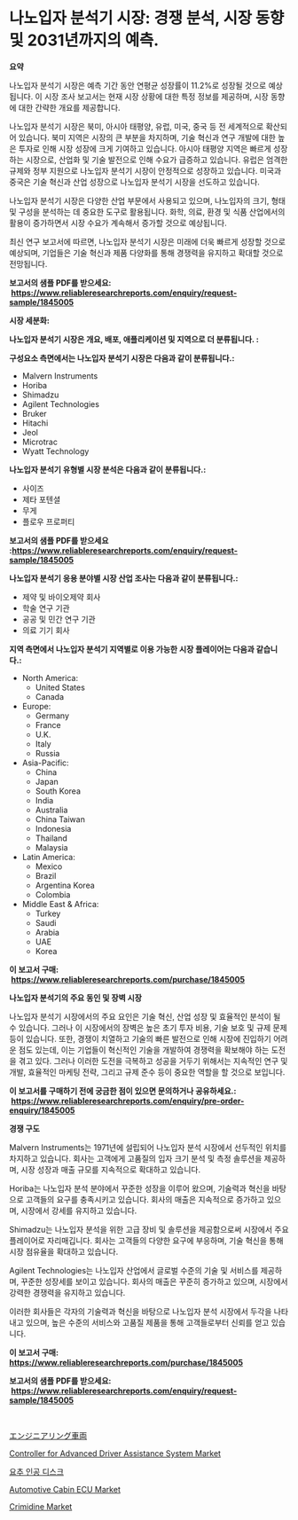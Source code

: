 <p><h1>나노입자 분석기 시장: 경쟁 분석, 시장 동향 및 2031년까지의 예측.</h1></p><p><strong>요약</strong></p>
<p><p>나노입자 분석기 시장은 예측 기간 동안 연평균 성장률이 11.2%로 성장될 것으로 예상됩니다. 이 시장 조사 보고서는 현재 시장 상황에 대한 특정 정보를 제공하며, 시장 동향에 대한 간략한 개요를 제공합니다. </p><p>나노입자 분석기 시장은 북미, 아시아 태평양, 유럽, 미국, 중국 등 전 세계적으로 확산되어 있습니다. 북미 지역은 시장의 큰 부분을 차지하며, 기술 혁신과 연구 개발에 대한 높은 투자로 인해 시장 성장에 크게 기여하고 있습니다. 아시아 태평양 지역은 빠르게 성장하는 시장으로, 산업화 및 기술 발전으로 인해 수요가 급증하고 있습니다. 유럽은 엄격한 규제와 정부 지원으로 나노입자 분석기 시장이 안정적으로 성장하고 있습니다. 미국과 중국은 기술 혁신과 산업 성장으로 나노입자 분석기 시장을 선도하고 있습니다.</p><p>나노입자 분석기 시장은 다양한 산업 부문에서 사용되고 있으며, 나노입자의 크기, 형태 및 구성을 분석하는 데 중요한 도구로 활용됩니다. 화학, 의료, 환경 및 식품 산업에서의 활용이 증가하면서 시장 수요가 계속해서 증가할 것으로 예상됩니다.</p><p>최신 연구 보고서에 따르면, 나노입자 분석기 시장은 미래에 더욱 빠르게 성장할 것으로 예상되며, 기업들은 기술 혁신과 제품 다양화를 통해 경쟁력을 유지하고 확대할 것으로 전망됩니다.</p></p>
<p><strong>보고서의 샘플 PDF를 받으세요: &nbsp;<a href="https://www.reliableresearchreports.com/enquiry/request-sample/1845005">https://www.reliableresearchreports.com/enquiry/request-sample/1845005</a></strong></p>
<p><strong>시장 세분화:</strong></p>
<p><strong> 나노입자 분석기 시장은 개요, 배포, 애플리케이션 및 지역으로 더 분류됩니다. :</strong></p>
<p><strong>구성요소 측면에서는 나노입자 분석기 시장은 다음과 같이 분류됩니다.:</strong></p>
<p><ul><li>Malvern Instruments</li><li>Horiba</li><li>Shimadzu</li><li>Agilent Technologies</li><li>Bruker</li><li>Hitachi</li><li>Jeol</li><li>Microtrac</li><li>Wyatt Technology</li></ul></p>
<p><strong> 나노입자 분석기 유형별 시장 분석은 다음과 같이 분류됩니다.:</strong></p>
<p><ul><li>사이즈</li><li>제타 포텐셜</li><li>무게</li><li>플로우 프로퍼티</li></ul></p>
<p><strong>보고서의 샘플 PDF를 받으세요 :<a href="https://www.reliableresearchreports.com/enquiry/request-sample/1845005">https://www.reliableresearchreports.com/enquiry/request-sample/1845005</a></strong></p>
<p><strong> 나노입자 분석기 응용 분야별 시장 산업 조사는 다음과 같이 분류됩니다.:</strong></p>
<p><ul><li>제약 및 바이오제약 회사</li><li>학술 연구 기관</li><li>공공 및 민간 연구 기관</li><li>의료 기기 회사</li></ul></p>
<p><strong>지역 측면에서 나노입자 분석기 지역별로 이용 가능한 시장 플레이어는 다음과 같습니다.:</strong></p>
<p><ul>
    <li>
        North America:
        <ul>
            <li>United States</li>
            <li>Canada</li>
        </ul>
    </li>
    <li>
        Europe:
        <ul>
            <li>Germany</li>
            <li>France</li>
            <li>U.K.</li>
            <li>Italy</li>
            <li>Russia</li>
        </ul>
    </li>
    <li>
        Asia-Pacific:
        <ul>
            <li>China</li>
            <li>Japan</li>
            <li>South Korea</li>
            <li>India</li>
            <li>Australia</li>
            <li>China Taiwan</li>
            <li>Indonesia</li>
            <li>Thailand</li>
            <li>Malaysia</li>
        </ul>
    </li>
    <li>
        Latin America:
        <ul>
            <li>Mexico</li>
            <li>Brazil</li>
            <li>Argentina Korea</li>
            <li>Colombia</li>
        </ul>
    </li>
    <li>
        Middle East & Africa:
        <ul>
            <li>Turkey</li>
            <li>Saudi</li>
            <li>Arabia</li>
            <li>UAE</li>
            <li>Korea</li>
        </ul>
    </li>
    </ul></p>
<p><strong>이 보고서 구매: &nbsp;<a href="https://www.reliableresearchreports.com/purchase/1845005">https://www.reliableresearchreports.com/purchase/1845005</a></strong></p>
<p><strong>나노입자 분석기의 주요 동인 및 장벽 시장</strong></p>
<p><p>나노입자 분석기 시장에서의 주요 요인은 기술 혁신, 산업 성장 및 효율적인 분석이 될 수 있습니다. 그러나 이 시장에서의 장벽은 높은 초기 투자 비용, 기술 보호 및 규제 문제 등이 있습니다. 또한, 경쟁이 치열하고 기술의 빠른 발전으로 인해 시장에 진입하기 어려운 점도 있는데, 이는 기업들이 혁신적인 기술을 개발하여 경쟁력을 확보해야 하는 도전을 겪고 있다. 그러나 이러한 도전을 극복하고 성공을 거두기 위해서는 지속적인 연구 및 개발, 효율적인 마케팅 전략, 그리고 규제 준수 등이 중요한 역할을 할 것으로 보입니다.</p></p>
<p><strong>이 보고서를 구매하기 전에 궁금한 점이 있으면 문의하거나 공유하세요.: &nbsp;<a href="https://www.reliableresearchreports.com/enquiry/pre-order-enquiry/1845005">https://www.reliableresearchreports.com/enquiry/pre-order-enquiry/1845005</a></strong></p>
<p><strong>경쟁 구도</strong></p>
<p><p>Malvern Instruments는 1971년에 설립되어 나노입자 분석 시장에서 선두적인 위치를 차지하고 있습니다. 회사는 고객에게 고품질의 입자 크기 분석 및 측정 솔루션을 제공하며, 시장 성장과 매출 규모를 지속적으로 확대하고 있습니다.</p><p>Horiba는 나노입자 분석 분야에서 꾸준한 성장을 이루어 왔으며, 기술력과 혁신을 바탕으로 고객들의 요구를 충족시키고 있습니다. 회사의 매출은 지속적으로 증가하고 있으며, 시장에서 강세를 유지하고 있습니다.</p><p>Shimadzu는 나노입자 분석을 위한 고급 장비 및 솔루션을 제공함으로써 시장에서 주요 플레이어로 자리매깁니다. 회사는 고객들의 다양한 요구에 부응하며, 기술 혁신을 통해 시장 점유율을 확대하고 있습니다.</p><p>Agilent Technologies는 나노입자 산업에서 글로벌 수준의 기술 및 서비스를 제공하며, 꾸준한 성장세를 보이고 있습니다. 회사의 매출은 꾸준히 증가하고 있으며, 시장에서 강력한 경쟁력을 유지하고 있습니다.</p><p>이러한 회사들은 각자의 기술력과 혁신을 바탕으로 나노입자 분석 시장에서 두각을 나타내고 있으며, 높은 수준의 서비스와 고품질 제품을 통해 고객들로부터 신뢰를 얻고 있습니다.</p></p>
<p><strong>이 보고서 구매: &nbsp; <a href="https://www.reliableresearchreports.com/purchase/1845005">https://www.reliableresearchreports.com/purchase/1845005</a></strong></p>
<p><strong>보고서의 샘플 PDF를 받으세요: &nbsp;<a href="https://www.reliableresearchreports.com/enquiry/request-sample/1845005">https://www.reliableresearchreports.com/enquiry/request-sample/1845005</a></strong><strong></strong></p>
<p>&nbsp;</p>
<p><p><a href="https://github.com/jkjreqjscoxx7/Market-Research-Report-List-1/blob/main/4627410186189.md">エンジニアリング車両</a></p><p><a href="https://issuu.com/reportprime-2/docs/controller-for-advanced-driver-assistance-system-m">Controller for Advanced Driver Assistance System Market</a></p><p><a href="https://github.com/nuekbpymrrz5/Market-Research-Report-List-1/blob/main/5190941186094.md">요추 인공 디스크</a></p><p><a href="https://issuu.com/reportprime-2/docs/automotive-cabin-ecu-market-size-2030.pptx">Automotive Cabin ECU Market</a></p><p><a href="https://view.publitas.com/reportprime-1/crimidine-market-research-report-forecasted-for-period-from-2024-2031-by-market-type-market-application-and-region/">Crimidine Market</a></p></p>